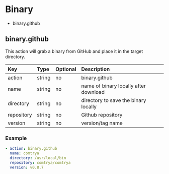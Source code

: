 # Binary

- binary.github

## binary.github

This action will grab a binary from GitHub and place it in the target directory.

| Key        | Type   | Optional | Description                           |
|:-----------|:-------|:---------|:--------------------------------------|
| action     | string | no       | binary.github                         |
| name       | string | no       | name of binary locally after download |
| directory  | string | no       | directory to save the binary locally  |
| repository | string | no       | Github repository                     |
| version    | string | no       | version/tag name                      |

### Example

```yaml
- action: binary.github
  name: comtrya
  directory: /usr/local/bin
  repository: comtrya/comtrya
  version: v0.8.7
```

